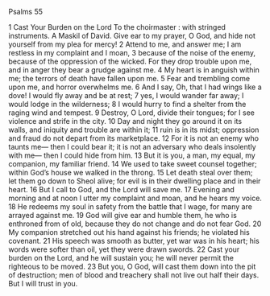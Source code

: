 Psalms 55

1	Cast Your Burden on the Lord To the choirmaster : with stringed instruments. A Maskil of David. Give ear to my prayer, O God, and hide not yourself from my plea for mercy!
2	Attend to me, and answer me; I am restless in my complaint and I moan,
3	because of the noise of the enemy, because of the oppression of the wicked. For they drop trouble upon me, and in anger they bear a grudge against me.
4	My heart is in anguish within me; the terrors of death have fallen upon me.
5	Fear and trembling come upon me, and horror overwhelms me.
6	And I say, Oh, that I had wings like a dove! I would fly away and be at rest;
7	yes, I would wander far away; I would lodge in the wilderness;
8	I would hurry to find a shelter from the raging wind and tempest.
9	Destroy, O Lord, divide their tongues; for I see violence and strife in the city.
10	Day and night they go around it on its walls, and iniquity and trouble are within it;
11	ruin is in its midst; oppression and fraud do not depart from its marketplace.
12	For it is not an enemy who taunts me— then I could bear it; it is not an adversary who deals insolently with me— then I could hide from him.
13	But it is you, a man, my equal, my companion, my familiar friend.
14	We used to take sweet counsel together; within God’s house we walked in the throng.
15	Let death steal over them; let them go down to Sheol alive; for evil is in their dwelling place and in their heart.
16	But I call to God, and the Lord will save me.
17	Evening and morning and at noon I utter my complaint and moan, and he hears my voice.
18	He redeems my soul in safety from the battle that I wage, for many are arrayed against me.
19	God will give ear and humble them, he who is enthroned from of old, because they do not change and do not fear God.
20	My companion stretched out his hand against his friends; he violated his covenant.
21	His speech was smooth as butter, yet war was in his heart; his words were softer than oil, yet they were drawn swords.
22	Cast your burden on the Lord, and he will sustain you; he will never permit the righteous to be moved.
23	But you, O God, will cast them down into the pit of destruction; men of blood and treachery shall not live out half their days. But I will trust in you.

